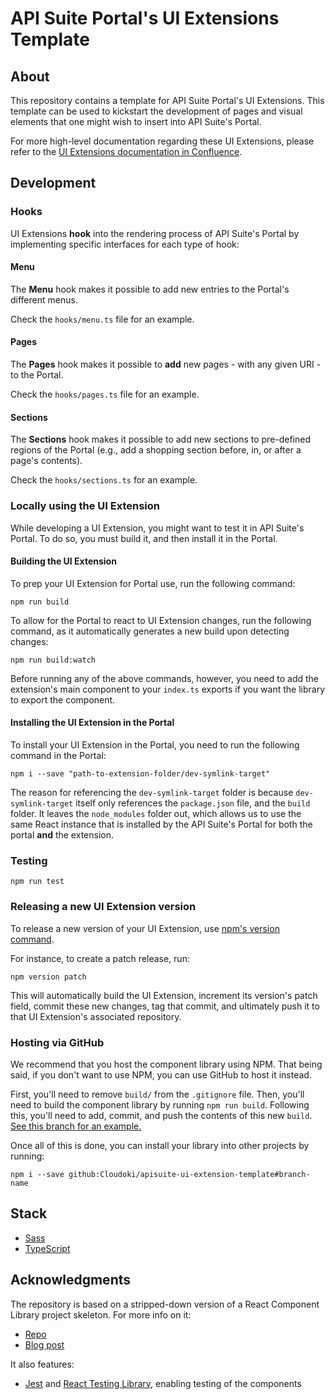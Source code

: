 # API Suite Portal's UI Extensions Template

## About

This repository contains a template for API Suite Portal's UI Extensions. This template can be used to kickstart the development of pages and visual elements that one might wish to insert into API Suite's Portal.

For more high-level documentation regarding these UI Extensions, please refer to the [UI Extensions documentation in Confluence](https://cloudoki.atlassian.net/wiki/spaces/AS/pages/275054593/UI+Extensions).

## Development

### Hooks

UI Extensions **hook** into the rendering process of API Suite's Portal by implementing specific interfaces for each type of hook:

#### Menu

The **Menu** hook makes it possible to add new entries to the Portal's different menus.

Check the `hooks/menu.ts` file for an example.

#### Pages

The **Pages** hook makes it possible to **add** new pages - with any given URI - to the Portal.

Check the `hooks/pages.ts` file for an example.

#### Sections

The **Sections** hook makes it possible to add new sections to pre-defined regions of the Portal (e.g., add a shopping section before, in, or after a page's contents).

Check the `hooks/sections.ts` for an example.

### Locally using the UI Extension

While developing a UI Extension, you might want to test it in API Suite's Portal. To do so, you must build it, and then install it in the Portal.

#### Building the UI Extension

To prep your UI Extension for Portal use, run the following command:

```
npm run build
```

To allow for the Portal to react to UI Extension changes, run the following command, as it automatically generates a new build upon detecting changes:

```
npm run build:watch
```

Before running any of the above commands, however, you need to add the extension's main component to your `index.ts` exports if you want the library to export the component.

#### Installing the UI Extension in the Portal

To install your UI Extension in the Portal, you need to run the following command in the Portal:

```
npm i --save "path-to-extension-folder/dev-symlink-target"
```

The reason for referencing the `dev-symlink-target` folder is because `dev-symlink-target` itself only references the `package.json` file, and the `build` folder. It leaves the `node_modules` folder out, which allows us to use the same React instance that is installed by the API Suite's Portal for both the portal **and** the extension.

### Testing

```
npm run test
```

### Releasing a new UI Extension version

To release a new version of your UI Extension, use [npm's version command](https://docs.npmjs.com/cli/version).

For instance, to create a patch release, run:

    npm version patch

This will automatically build the UI Extension, increment its version's patch field, commit these new changes, tag that commit, and ultimately push it to that UI Extension's associated repository.

### Hosting via GitHub

We recommend that you host the component library using NPM. That being said, if you don't want to use NPM, you can use GitHub to host it instead.

First, you'll need to remove `build/` from the `.gitignore` file. Then, you'll need to build the component library by running `npm run build`. Following this, you'll need to add, commit, and push the contents of this new `build`. [See this branch for an example.](https://github.com/HarveyD/react-component-library/tree/host-via-github)

Once all of this is done, you can install your library into other projects by running:

```
npm i --save github:Cloudoki/apisuite-ui-extension-template#branch-name
```

## Stack

- [Sass](https://sass-lang.com/)
- [TypeScript](https://www.typescriptlang.org/)

## Acknowledgments

The repository is based on a stripped-down version of a React Component Library project skeleton. For more info on it:

* [Repo](https://github.com/HarveyD/react-component-library)
* [Blog post](https://blog.harveydelaney.com/creating-your-own-react-component-library/)

It also features:

- [Jest](https://jestjs.io/) and [React Testing Library](https://github.com/testing-library/react-testing-library), enabling testing of the components

